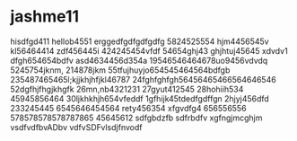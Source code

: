 # jashme11
hisdfgd411
hellob4551
erggedfgdfgdfgdfg
5824525554
hjm4456545v
kl56464414
zdf456445i
424245454vfdf
54654ghj43
ghjhtuj45645 xdvdv1
dfgh654654bdfv
asd4634456d354a
19546546464678uo9456vdvdq
5245754jknm,
214878jkm
55tfujhuyjo654545464564bdfgb
235487465465l;kjjkhjhfjkl46787
24fghfghfgh56456465466564646546
52dgfhjfhgjkhgfk
26mn,nb4321231
27gyut412545
28hohiih534
45945856464
30ljkhkhjh654vfeddf
1gfhijk45tdedfgdffgn
2hjyj456dfd
233245445
6545646454564
rety456354
xfgvdfg4
656556556
578578578578787865
45645612
sdfgbdzfb
sdfrbdfv
xgfngjmcghjm
vsdfvdfbvADbv
vdfvSDFvlsdjfnvodf
